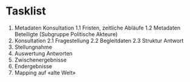 # Tasklist

1. Metadaten Konsultation 1.1 Fristen, zeitliche Abläufe 1.2 Metadaten Beteiligte (Subgruppe Politische Akteure)
2. Konsultation 2.1 Fragestellung 2.2 Begleitdaten 2.3 Struktur Antwort
3. Stellungnahme
4. Auswertung Antworten
5. Zwischenergebnisse
6. Endergebnisse
7. Mapping auf «alte Welt»
